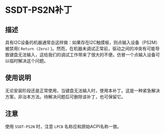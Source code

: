 # SSDT-PS2N补丁

## 描述

具有I2C设备的机器通常会这样做：如果存在I2C触摸板，则点输入设备（PS2M）被禁用( `Return (Zero)` )。然而，在机器未调试正常前，驱动之间的冲突有可能导致键盘无法输入，这给我们的调试工作带来了很大的不便。仿冒一个点输入设备可以临时解决这个问题。

## 使用说明

无论安装阶段还是正常使用，当键盘无法输入时，使用本补丁。这是一种紧急解决方案，非治本方法。待解决问题后可删除该补丁，也可保留它。

## 注意

使用 `SSDT-PS2N` 时，注意 `LPCB` 名称应和原始ACPI名称一致。
